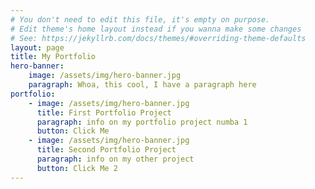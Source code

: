 ```yaml
---
# You don't need to edit this file, it's empty on purpose.
# Edit theme's home layout instead if you wanna make some changes
# See: https://jekyllrb.com/docs/themes/#overriding-theme-defaults
layout: page
title: My Portfolio
hero-banner:
    image: /assets/img/hero-banner.jpg
    paragraph: Whoa, this cool, I have a paragraph here
portfolio:
    - image: /assets/img/hero-banner.jpg
      title: First Portfolio Project
      paragraph: info on my portfolio project numba 1
      button: Click Me
    - image: /assets/img/hero-banner.jpg
      title: Second Portfolio Project
      paragraph: info on my other project
      button: Click Me 2
---
```

